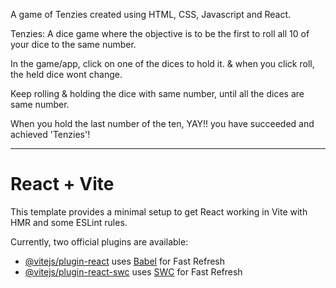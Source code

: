 A game of Tenzies created using HTML, CSS, Javascript and React.

Tenzies:
A dice game where the objective is to be the first to roll all 10 of your dice to the same number.

In the game/app, click on one of the dices to hold it. & when you click roll, the held dice wont change.

Keep rolling & holding the dice with same number, until all the dices are same number.

When you hold the last number of the ten, YAY!! you have succeeded and achieved 'Tenzies'!



----------------------------------------------------
# React + Vite

This template provides a minimal setup to get React working in Vite with HMR and some ESLint rules.

Currently, two official plugins are available:

- [@vitejs/plugin-react](https://github.com/vitejs/vite-plugin-react/blob/main/packages/plugin-react/README.md) uses [Babel](https://babeljs.io/) for Fast Refresh
- [@vitejs/plugin-react-swc](https://github.com/vitejs/vite-plugin-react-swc) uses [SWC](https://swc.rs/) for Fast Refresh

